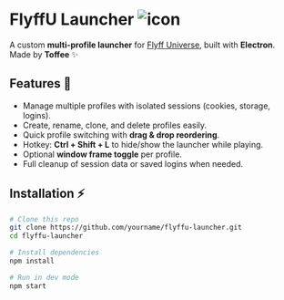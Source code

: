 # FlyffU Launcher ![icon](https://github.com/toffeegg/FlyffU-Launcher/blob/main/icon.png)

A custom **multi-profile launcher** for [Flyff Universe](https://universe.flyff.com/play), built with **Electron**.  
Made by **Toffee** ✨

## Features 🚀
- Manage multiple profiles with isolated sessions (cookies, storage, logins).
- Create, rename, clone, and delete profiles easily.
- Quick profile switching with **drag & drop reordering**.
- Hotkey: **Ctrl + Shift + L** to hide/show the launcher while playing.
- Optional **window frame toggle** per profile.
- Full cleanup of session data or saved logins when needed.

## Installation ⚡
```bash
# Clone this repo
git clone https://github.com/yourname/flyffu-launcher.git
cd flyffu-launcher

# Install dependencies
npm install

# Run in dev mode
npm start
